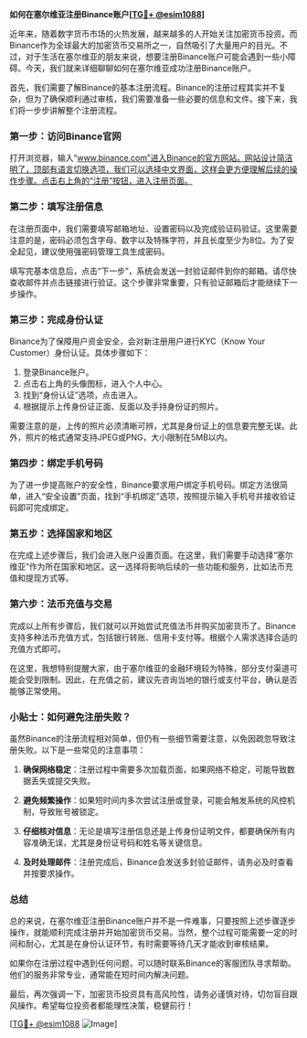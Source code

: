 **如何在塞尔维亚注册Binance账户[[TG💪+ @esim1088](https://t.me/s/esim1088)]**

近年来，随着数字货币市场的火热发展，越来越多的人开始关注加密货币投资。而Binance作为全球最大的加密货币交易所之一，自然吸引了大量用户的目光。不过，对于生活在塞尔维亚的朋友来说，想要注册Binance账户可能会遇到一些小障碍。今天，我们就来详细聊聊如何在塞尔维亚成功注册Binance账户。

首先，我们需要了解Binance的基本注册流程。Binance的注册过程其实并不复杂，但为了确保顺利通过审核，我们需要准备一些必要的信息和文件。接下来，我们将一步步讲解整个注册流程。

### **第一步：访问Binance官网**
打开浏览器，输入“www.binance.com”进入Binance的官方网站。网站设计简洁明了，顶部有语言切换选项，我们可以选择中文界面，这样会更方便理解后续的操作步骤。点击右上角的“注册”按钮，进入注册页面。

### **第二步：填写注册信息**
在注册页面中，我们需要填写邮箱地址、设置密码以及完成验证码验证。这里需要注意的是，密码必须包含字母、数字以及特殊字符，并且长度至少为8位。为了安全起见，建议使用强密码管理工具生成密码。

填写完基本信息后，点击“下一步”，系统会发送一封验证邮件到你的邮箱。请尽快查收邮件并点击链接进行验证。这个步骤非常重要，只有验证邮箱后才能继续下一步操作。

### **第三步：完成身份认证**
Binance为了保障用户资金安全，会对新注册用户进行KYC（Know Your Customer）身份认证。具体步骤如下：

1. 登录Binance账户。
2. 点击右上角的头像图标，进入个人中心。
3. 找到“身份认证”选项，点击进入。
4. 根据提示上传身份证正面、反面以及手持身份证的照片。

需要注意的是，上传的照片必须清晰可辨，尤其是身份证上的信息要完整无误。此外，照片的格式通常支持JPEG或PNG，大小限制在5MB以内。

### **第四步：绑定手机号码**
为了进一步提高账户的安全性，Binance要求用户绑定手机号码。绑定方法很简单，进入“安全设置”页面，找到“手机绑定”选项，按照提示输入手机号并接收验证码即可完成绑定。

### **第五步：选择国家和地区**
在完成上述步骤后，我们会进入账户设置页面。在这里，我们需要手动选择“塞尔维亚”作为所在国家和地区。这一选择将影响后续的一些功能和服务，比如法币充值和提现方式等。

### **第六步：法币充值与交易**
完成以上所有步骤后，我们就可以开始尝试充值法币并购买加密货币了。Binance支持多种法币充值方式，包括银行转账、信用卡支付等。根据个人需求选择合适的充值方式即可。

在这里，我想特别提醒大家，由于塞尔维亚的金融环境较为特殊，部分支付渠道可能会受到限制。因此，在充值之前，建议先咨询当地的银行或支付平台，确认是否能够正常使用。

### **小贴士：如何避免注册失败？**
虽然Binance的注册流程相对简单，但仍有一些细节需要注意，以免因疏忽导致注册失败。以下是一些常见的注意事项：

1. **确保网络稳定**：注册过程中需要多次加载页面，如果网络不稳定，可能导致数据丢失或提交失败。
   
2. **避免频繁操作**：如果短时间内多次尝试注册或登录，可能会触发系统的风控机制，导致账号被锁定。

3. **仔细核对信息**：无论是填写注册信息还是上传身份证明文件，都要确保所有内容准确无误，尤其是身份证号码和姓名等关键信息。

4. **及时处理邮件**：注册完成后，Binance会发送多封验证邮件，请务必及时查看并按要求操作。

### **总结**
总的来说，在塞尔维亚注册Binance账户并不是一件难事，只要按照上述步骤逐步操作，就能顺利完成注册并开始加密货币交易。当然，整个过程可能需要一定的时间和耐心，尤其是在身份认证环节，有时需要等待几天才能收到审核结果。

如果你在注册过程中遇到任何问题，可以随时联系Binance的客服团队寻求帮助。他们的服务非常专业，通常能在短时间内解决问题。

最后，再次强调一下，加密货币投资具有高风险性，请务必谨慎对待，切勿盲目跟风操作。希望每位投资者都能理性决策，稳健前行！

[[TG💪+ @esim1088](https://t.me/s/esim1088) ![Image](https://i.postimg.cc/4NQfJmqS/Snipaste-2025-05-13-00-14-12.png)]